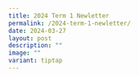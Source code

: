 ```yaml
---
title: 2024 Term 1 Newletter
permalink: /2024-term-1-newletter/
date: 2024-03-27
layout: post
description: ""
image: ""
variant: tiptap
---
```

